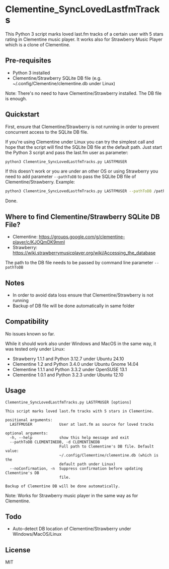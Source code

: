 # Clementine_SyncLovedLastfmTracks

This Python 3 script marks loved last.fm tracks of a certain user with 5 stars rating in Clementine music player.
It works also for Strawberry Music Player which is a clone of Clementine.



## Pre-requisites

- Python 3 installed
- Clementine/Strawberry SQLite DB file (e.g. ~/.config/Clementine/clementine.db under Linux)

Note: There's no need to have Clementine/Strawberry installed. The DB file is enough.



## Quickstart

First, ensure that Clementine/Strawberry is not running in order to prevent concurrent access to the SQLite DB file.

If you're using Clementine under Linux you can try the simplest call and hope that the script will find the SQLite DB file at the default path. Just start the Python 3 script and pass the last.fm user as parameter:
```sh
python3 Clementine_SyncLovedLastfmTracks.py LASTFMUSER
```

If this doesn't work or you are under an other OS or using Strawberry you need to add parameter `--pathToDB` to pass the SQLite DB file of Clementine/Strawberry. Example:
```sh
python3 Clementine_SyncLovedLastfmTracks.py LASTFMUSER --pathToDB /path/to/clementine.db
```

Done.

## Where to find Clementine/Strawberry SQLite DB File?

- Clementine: https://groups.google.com/g/clementine-player/c/KJOQmDK9mmI
- Strawberry: https://wiki.strawberrymusicplayer.org/wiki/Accessing_the_database

The path to the DB file needs to be passed by command line parameter `--pathToDB`



## Notes

- In order to avoid data loss ensure that Clementine/Strawberry is not running
- Backup of DB file will be done automatically in same folder

## Compatibility
No issues known so far.

While it should work also under Windows and MacOS in the same way, it was tested only under Linux:
- Strawberry 1.1.1 and Python 3.12.7 under Ubuntu 24.10
- Clementine 1.2 and Python 3.4.0 under Ubuntu Gnome 14.04
- Clementine 1.1.1 and Python 3.3.2 under OpenSUSE 13.1
- Clementine 1.0.1 and Python 3.2.3 under Ubuntu 12.10



## Usage

```
Clementine_SyncLovedLastfmTracks.py LASTFMUSER [options]

This script marks loved last.fm tracks with 5 stars in Clementine.

positional arguments:
  LASTFMUSER            User at last.fm as source for loved tracks

optional arguments:
  -h, --help            show this help message and exit
  --pathToDB CLEMENTINEDB, -d CLEMENTINEDB
                        Full path to Clementine's DB file. Default value:
                        ~/.config/Clementine/clementine.db (which is the
                        default path under Linux)
  --noConfirmation, -n  Suppress confirmation before updating Clementine's DB
                        file.

Backup of Clementine DB will be done automatically.
```

Note: Works for Strawberry music player in the same way as for Clementine.



## Todo

- Auto-detect DB location of Clementine/Strawberry under Windows/MacOS/Linux


## License

MIT

